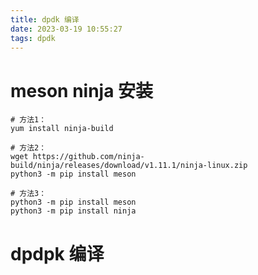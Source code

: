 ```yaml
---
title: dpdk 编译
date: 2023-03-19 10:55:27
tags: dpdk
---
```


# meson ninja 安装
```shell
# 方法1：
yum install ninja-build

# 方法2：
wget https://github.com/ninja-build/ninja/releases/download/v1.11.1/ninja-linux.zip
python3 -m pip install meson

# 方法3：
python3 -m pip install meson
python3 -m pip install ninja
```

# dpdpk 编译

